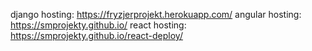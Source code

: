 django hosting: https://fryzjerprojekt.herokuapp.com/
angular hosting: https://smprojekty.github.io/
react hosting: https://smprojekty.github.io/react-deploy/
